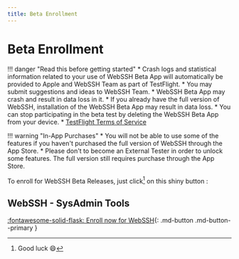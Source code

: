 ```yaml
---
title: Beta Enrollment
---
```


# Beta Enrollment

!!! danger "Read this before getting started"
    * Crash logs and statistical information related to your use of WebSSH Beta App will automatically be provided to Apple and WebSSH Team as part of TestFlight.
    * You may submit suggestions and ideas to WebSSH Team.
    * WebSSH Beta App may crash and result in data loss in it.
    * If you already have the full version of WebSSH, installation of the WebSSH Beta App may result in data loss.
    * You can stop participating in the beta test by deleting the WebSSH Beta App from your device.
    * [TestFlight Terms of Service](https://www.apple.com/legal/internet-services/itunes/testflight/sren/terms.html)

!!! warning "In-App Purchases"
    * You will not be able to use some of the features if you haven't purchased the full version of WebSSH through the App Store.
    * Please don't to become an External Tester in order to unlock some features. The full version still requires purchase through the App Store.

To enroll for WebSSH Beta Releases, just click[^1] on this shiny button :

## WebSSH - SysAdmin Tools
[:fontawesome-solid-flask: Enroll now for WebSSH](https://testflight.apple.com/join/QSrBK59z){: .md-button .md-button--primary }

[^1]: Good luck :smile: